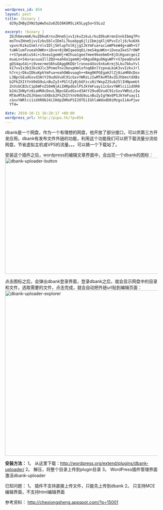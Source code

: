 ```yaml
--- 
wordpress_id: 854
layout: post
title: !binary |
  d29yZHByZXNz5pWw5o2u6ZO26KGM5LiK5Lyg5o+S5Lu2

excerpt: !binary |
  ZGJhbmvmmK/kuIDkuKrnvZHnm5jvvIzkvZzkuLrkuIDkuKrmnInnkIbmg7Pn
  moTnvZHnm5jvvIzku5blvIDmlL7kuobpg6jliIbmjqXlj6PvvIzlj6/ku6Xk
  vpvnrKzkuInmlrnlvIDlj5HlupTnlKjjgIJkYmFua+acieWPkeW4g+aWh+S7
  tuWklumTvueahOWKn+iDve+8jOWIqeeUqOi/meS4quWKn+iDveaIkeS7rOWP
  r+S7peaKiuS4i+i9vea1gemHj+WIhua1gee7mee9keebmO+8jOiKguecgeiZ
  muaLn+S4u+acuuaIllZQU+eahOa1gemHj+OAguOAguOAguWPr+S7peaQnuS4
  gOS4quS4i+i9veermeS6huOAgg0KDQrlronoo4Xov5nkuKrmj5Lku7bkuYvl
  kI7vvIx3b3JkcHJlc3PnmoTnvJbovpHmlofnq6DnlYzpnaLkuK3vvIzkvJrl
  h7rnjrDkuIDkuKpkYmFua+eahOWbvuagh++8mg0KPGEgaHJlZj0iaHR0cDov
  L3BpcGEudGsvd3AtY29udGVudC91cGxvYWRzLzIwMTAvMTAvZGJhbmstdXBs
  b2FkZXItYnV0dG9uLnBuZyI+PGltZyBjbGFzcz0iYWxpZ25ub25lIHNpemUt
  ZnVsbCB3cC1pbWFnZS04NjAiIHRpdGxlPSJkYmFuay11cGxvYWRlci1idXR0
  b24iIHNyYz0iaHR0cDovL3BpcGEudGsvd3AtY29udGVudC91cGxvYWRzLzIw
  MTAvMTAvZGJhbmstdXBsb2FkZXItYnV0dG9uLnBuZyIgYWx0PSJkYmFuay11
  cGxvYWRlci1idXR0b24iIHdpZHRoPSI2OTEiIGhlaWdodD0iMzgxIiAvPjwv
  YT4=

date: 2010-10-11 16:28:17 +08:00
wordpress_url: http://pipa.tk/?p=854
---
```

dbank是一个网盘，作为一个有理想的网盘，他开放了部分接口，可以供第三方开发应用。dbank有发布文件外链的功能，利用这个功能我们可以把下载流量分流给网盘，节省虚拟主机或VPS的流量。。。可以搞一个下载站了。

安装这个插件之后，wordpress的编辑文章界面中，会出现一个dbank的图标：
<a href="http://pipablog.tk/wp-content/uploads/2010/10/dbank-uploader-button.png"><img class="alignnone size-full wp-image-860" title="dbank-uploader-button" src="http://pipablog.tk/wp-content/uploads/2010/10/dbank-uploader-button.png" alt="dbank-uploader-button" width="691" height="381" /></a>

点击图标之后，会弹出dbank登录界面，登录dbank之后，就会显示网盘中的目录和文件，选取需要的文件，点击完成，就会自动把外链url贴到编辑页面：
<a href="http://pipablog.tk/wp-content/uploads/2010/10/dbank-uploader-explorer.png"><img class="alignnone size-full wp-image-861" title="dbank-uploader-explorer" src="http://pipablog.tk/wp-content/uploads/2010/10/dbank-uploader-explorer.png" alt="dbank-uploader-explorer" width="691" height="543" /></a>

<strong> 安装方法：</strong>
1。 从这里下载：<a href="http://wordpress.org/extend/plugins/dbank-uploader/">http://wordpress.org/extend/plugins/dbank-uploader/</a>
2。 解压，将整个目录上传到plugin目录
3。 WordPress插件管理界面激活dbank-uploader

已知问题：
1。 插件不支持直接上传文件，只能先上传到dbank
2。 只支持MCE编辑界面，不支持html编辑界面

参考资料：
<a href="http://chexiongsheng.appspot.com/?p=15001">http://chexiongsheng.appspot.com/?p=15001</a>

